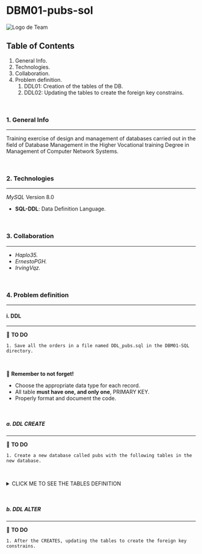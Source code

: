 # DBM01-pubs-sol

![Logo de Team](https://github.com/ana-polo/DBM01-pubs/blob/main/DBM.gif "Team logo")

## Table of Contents

1. General Info.
2. Technologies.
3. Collaboration.
4. Problem definition.
    1. DDL01: Creation of the tables of the DB.
    2. DDL02: Updating the tables to create the foreign key constrains.

&nbsp;

### 1. General Info

***

Training exercise of design and management of databases carried out in the field of Database Management in the Higher Vocational training Degree in Management of Computer Network Systems.

&nbsp;

### 2. Technologies

***

*MySQL* Version 8.0

- **SQL-DDL**: Data Definition Language.

&nbsp;

### 3. Collaboration

***

- *Haplo35.*
- *ErnestoPGH.*
- *IrvingVqz.*

&nbsp;

### 4. Problem definition

***

#### i. DDL

***

📝 **TO DO**

    1. Save all the orders in a file named DDL_pubs.sql in the DBM01-SQL directory.

&nbsp;

👀 **Remember to not forget!**

- Choose the appropriate data type for each record.
- All table **must have one, and only one**, PRIMARY KEY.
- Properly format and document the code.

&nbsp;

##### a. DDL CREATE

***

📝 **TO DO**

    1. Create a new database called pubs with the following tables in the new database.

&nbsp;

<details>
    <summary>CLICK ME TO SEE THE TABLES DEFINITION</summary>

&nbsp;

##### PUBS

    - id_pub IDENTIFIER. 
    - pub_name 
    - address 
    - cif
    - first_day
    - time_open
    - post_code 
    - town
  
##### PUB_OWNWER  

    - id_nif IDENTIFIER.
    - owner_name
    - address
    - pub

##### EMPLOYER

    - id_nif IDENTIFIER.
    - employer_name
    - address

##### TOWN

    - id_town IDENTIFIER.
    - name

##### PRODUCT  

    - id_product IDENTIFIER.
    - stock      
    - price 
    - fk_id_pub

##### PUB_EMPLOYER  

    - fk_id_pub IDENTIFIER.       
    - id_employer IDENTIFIER.
    - role

</details>

&nbsp;
&nbsp;

##### b. DDL ALTER

***

📝 **TO DO**

    1. After the CREATES, updating the tables to create the foreign key constrains.
